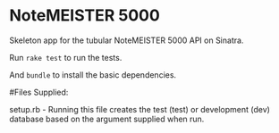 # NoteMEISTER 5000

Skeleton app for the tubular NoteMEISTER 5000 API on Sinatra.

Run `rake test` to run the tests.

And `bundle` to install the basic dependencies.

#Files Supplied:

setup.rb - Running this file creates the test (test) or development (dev) database based on the argument supplied when run.
